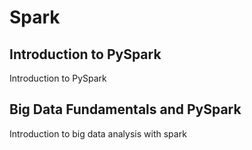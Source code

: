 # Spark

## Introduction to PySpark

Introduction to PySpark

## Big Data Fundamentals and  PySpark

Introduction to big data analysis with spark

